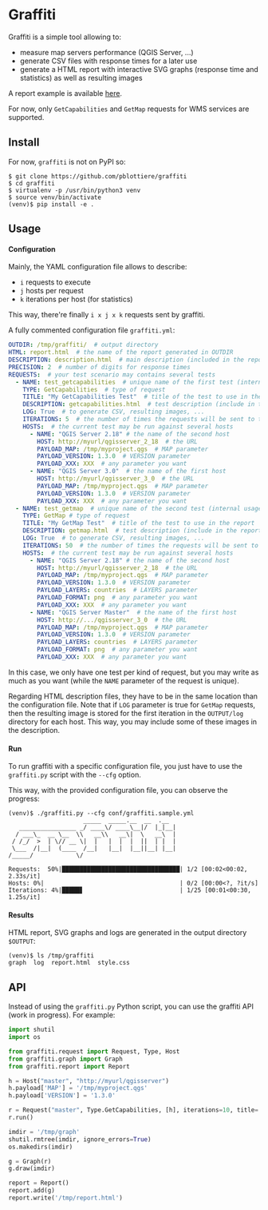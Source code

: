 # Graffiti

Graffiti is a simple tool allowing to:
- measure map servers performance (QGIS Server, ...)
- generate CSV files with response times for a later use
- generate a HTML report with interactive SVG graphs (response time and
  statistics) as well as resulting images

A report example is available [here](https://rawgit.com/pblottiere/graffiti/doc/examples/html/report.html).

For now, only `GetCapabilities` and `GetMap` requests for WMS services are
supported.

## Install

For now, `graffiti` is not on PyPI so:

````
$ git clone https://github.com/pblottiere/graffiti
$ cd graffiti
$ virtualenv -p /usr/bin/python3 venv
$ source venv/bin/activate
(venv)$ pip install -e .
````

## Usage

#### Configuration

Mainly, the YAML configuration file allows to describe:
- `i` requests to execute
- `j` hosts per request
- `k` iterations per host (for statistics)

This way, there're finally `i x j x k` requests sent by graffiti.

A  fully commented configuration file `graffiti.yml`:

``` YAML
OUTDIR: /tmp/graffiti/  # output directory
HTML: report.html  # the name of the report generated in OUTDIR
DESCRIPTION: description.html  # main description (included in the report)
PRECISION: 2  # number of digits for response times
REQUESTS:  # your test scenario may contains several tests
  - NAME: test_getcapabilities  # unique name of the first test (internal usage)
    TYPE: GetCapabilities  # type of request
    TITLE: "My GetCapabilities Test"  # title of the test to use in the report
    DESCRIPTION: getcapabilities.html  # test description (include in the report)
    LOG: True  # to generate CSV, resulting images, ...
    ITERATIONS: 5  # the number of times the requests will be sent to the host
    HOSTS:  # the current test may be run against several hosts
      - NAME: "QGIS Server 2.18" # the name of the second host
        HOST: http://myurl/qgisserver_2_18  # the URL
        PAYLOAD_MAP: /tmp/myproject.qgs  # MAP parameter
        PAYLOAD_VERSION: 1.3.0  # VERSION parameter
        PAYLOAD_XXX: XXX  # any parameter you want
      - NAME: "QGIS Server 3.0"  # the name of the first host
        HOST: http://myurl/qgisserver_3_0  # the URL
        PAYLOAD_MAP: /tmp/myproject.qgs  # MAP parameter
        PAYLOAD_VERSION: 1.3.0  # VERSION parameter
        PAYLOAD_XXX: XXX  # any parameter you want
  - NAME: test_getmap  # unique name of the second test (internal usage)
    TYPE: GetMap # type of request
    TITLE: "My GetMap Test"  # title of the test to use in the report
    DESCRIPTION: getmap.html  # test description (include in the report)
    LOG: True  # to generate CSV, resulting images, ...
    ITERATIONS: 50  # the number of times the requests will be sent to the host
    HOSTS:  # the current test may be run against several hosts
      - NAME: "QGIS Server 2.18" # the name of the second host
        HOST: http://myurl/qgisserver_2_18  # the URL
        PAYLOAD_MAP: /tmp/myproject.qgs  # MAP parameter
        PAYLOAD_VERSION: 1.3.0  # VERSION parameter
        PAYLOAD_LAYERS: countries  # LAYERS parameter
        PAYLOAD_FORMAT: png  # any parameter you want
        PAYLOAD_XXX: XXX  # any parameter you want
      - NAME: "QGIS Server Master"  # the name of the first host
        HOST: http://.../qgisserver_3_0  # the URL
        PAYLOAD_MAP: /tmp/myproject.qgs  # MAP parameter
        PAYLOAD_VERSION: 1.3.0  # VERSION parameter
        PAYLOAD_LAYERS: countries  # LAYERS parameter
        PAYLOAD_FORMAT: png  # any parameter you want
        PAYLOAD_XXX: XXX  # any parameter you want
```

In this case, we only have one test per kind of request, but you may write as
much as you want (while the `NAME` parameter of the request is unique).

Regarding HTML description files, they have to be in the same location than
the configuration file. Note that if `LOG` parameter is true for `GetMap`
requests, then the resulting image is stored for the first iteration in the
`OUTPUT/log` directory for each host. This way, you may include some of these
images in the description.

#### Run

To run graffiti with a specific configuration file, you just have to use the
`graffiti.py` script with the `--cfg` option.

This way, with the provided configuration file, you can observe the progress:

```
(venv)$ ./graffiti.py --cfg conf/graffiti.sample.yml
                     _____  _____.__  __  .__
   ________________ _/ ____\/ ____\__|/  |_|__|
  / ___\_  __ \__  \\   __\\   __\|  \   __\  |
 / /_/  >  | \// __ \|  |   |  |  |  ||  | |  |
 \___  /|__|  (____  /__|   |__|  |__||__| |__|
/_____/            \/

Requests:  50%|█████████████████████████████████| 1/2 [00:02<00:02,  2.33s/it]
Hosts: 0%|                                      | 0/2 [00:00<?, ?it/s]
Iterations: 4%|█████▋                           | 1/25 [00:01<00:30,  1.25s/it]
```

#### Results

HTML report, SVG graphs and logs are generated in the output directory
`$OUTPUT`:

```
(venv)$ ls /tmp/graffiti
graph  log  report.html  style.css
```

## API

Instead of using the `graffiti.py` Python script, you can use the graffiti API
(work in progress). For example:

``` Python
import shutil                                                                                                                                                                                  
import os

from graffiti.request import Request, Type, Host
from graffiti.graph import Graph
from graffiti.report import Report

h = Host("master", "http://myurl/qgisserver")
h.payload['MAP'] = '/tmp/myproject.qgs'
h.payload['VERSION'] = '1.3.0'

r = Request("master", Type.GetCapabilities, [h], iterations=10, title='My Test')
r.run()

imdir = '/tmp/graph'
shutil.rmtree(imdir, ignore_errors=True)
os.makedirs(imdir)

g = Graph(r)
g.draw(imdir)

report = Report()
report.add(g)
report.write('/tmp/report.html')
```
